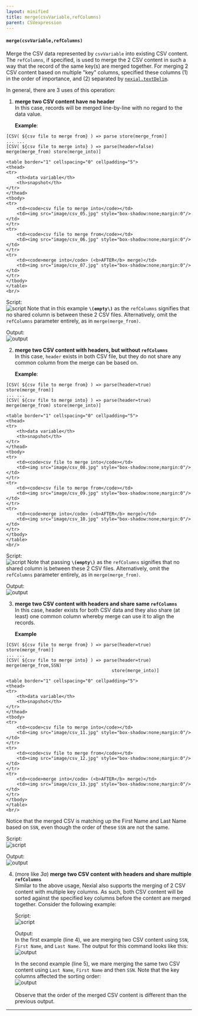 ```yaml
---
layout: minified
title: merge(csvVariable,refColumns)
parent: CSVexpression
---
```


#### `merge(csvVariable,refColumns)`
Merge the CSV data represented by `csvVariable` into existing CSV content. The `refColumns`, if specified, is used to merge 
the 2 CSV content in such a way that the record of the same key(s) are merged together. For merging 2 CSV content based 
on multiple "key" columns, specified these columns (1) in the order of importance, and (2) separated by 
[`nexial.textDelim`](../systemvars/index#nexial.textDelim).

In general, there are 3 uses of this operation:

1. **merge two CSV content have no header**<br/>
   In this case, records will be merged line-by-line with no regard to the data value.
   
   **Example**:<br/> 
```text
[CSV( ${csv file to merge from} ) => parse store(merge_from)]
... ...
[CSV( ${csv file to merge into} ) => parse(header=false) merge(merge_from) store(merge_into)]
```
    <table border="1" cellspacing="0" cellpadding="5">
    <thead>
    <tr>
        <th>data variable</th>
        <th>snapshot</th>
    </tr>
    </thead>
    <tbody>
    <tr>
        <td><code>csv file to merge into</code></td>
        <td><img src="image/csv_05.jpg" style="box-shadow:none;margin:0"/></td>
    </tr>
    <tr>
        <td><code>csv file to merge from</code></td>
        <td><img src="image/csv_06.jpg" style="box-shadow:none;margin:0"/></td>
    </tr>
    <tr>
        <td><code>merge into</code> (<b>AFTER</b> merge)</td>
        <td><img src="image/csv_07.jpg" style="box-shadow:none;margin:0"/></td>
    </tr>
    </tbody>
    </table>
    <br/>
   
   Script:<br/>
   ![script](image/CSVexpression_33.png)
   Note that in this example **`\(empty\)`** as the `refColumns` signifies that no shared column is between these 2 CSV 
   files. Alternatively, omit the `refColumns` parameter entirely, as in `merge(merge_from)`.
   
   Output:<br/>
   ![output](image/CSVexpression_34.png)

2. **merge two CSV content with headers, but without `refColumns`**<br/>
   In this case, `header` exists in both CSV file, but they do not share any common column from the merge can be based 
   on.
   
   **Example**:<br/>
```text
[CSV( ${csv file to merge from} ) => parse(header=true) store(merge_from)]
... ...
[CSV( ${csv file to merge into} ) => parse(header=true) merge(merge_from) store(merge_into)]
```
    <table border="1" cellspacing="0" cellpadding="5">
    <thead>
    <tr>
        <th>data variable</th>
        <th>snapshot</th>
    </tr>
    </thead>
    <tbody>
    <tr>
        <td><code>csv file to merge into</code></td>
        <td><img src="image/csv_08.jpg" style="box-shadow:none;margin:0"/></td>
    </tr>
    <tr>
        <td><code>csv file to merge from</code></td>
        <td><img src="image/csv_09.jpg" style="box-shadow:none;margin:0"/></td>
    </tr>
    <tr>
        <td><code>merge into</code> (<b>AFTER</b> merge)</td>
        <td><img src="image/csv_10.jpg" style="box-shadow:none;margin:0"/></td>
    </tr>
    </tbody>
    </table>
    <br/>
   
   Script:<br/>
   ![script](image/CSVexpression_35.png)
   Note that passing  **`\(empty\)`** as the `refColumns` signifies that no shared column is between these 2 CSV 
   files. Alternatively, omit the `refColumns` parameter entirely, as in `merge(merge_from)`.
   
   Output:<br/>
   ![output](image/CSVexpression_36.png)
   
3. **merge two CSV content with headers and share same `refColumns`**<br/>
   In this case, header exists for both CSV data and they also share (at least) one common column whereby merge can use 
   it to align the records.
   
   **Example**<br/>
```text
[CSV( ${csv file to merge from} ) => parse(header=true) store(merge_from)]
... ...
[CSV( ${csv file to merge into} ) => parse(header=true) merge(merge_from,SSN) 
                                        store(merge_into)]
```
    <table border="1" cellspacing="0" cellpadding="5">
    <thead>
    <tr>
        <th>data variable</th>
        <th>snapshot</th>
    </tr>
    </thead>
    <tbody>
    <tr>
        <td><code>csv file to merge into</code></td>
        <td><img src="image/csv_11.jpg" style="box-shadow:none;margin:0"/></td>
    </tr>
    <tr>
        <td><code>csv file to merge from</code></td>
        <td><img src="image/csv_12.jpg" style="box-shadow:none;margin:0"/></td>
    </tr>
    <tr>
        <td><code>merge into</code> (<b>AFTER</b> merge)</td>
        <td><img src="image/csv_13.jpg" style="box-shadow:none;margin:0"/></td>
    </tr>
    </tbody>
    </table>
    <br/>
   Notice that the merged CSV is matching up the First Name and Last Name based on `SSN`, even though the order of these 
   `SSN` are not the same.

   Script:<br/>
   ![script](image/CSVexpression_37.png)
   
   Output:<br/>
   ![output](image/CSVexpression_38.png)
 
4. (more like _3a_) **merge two CSV content with headers and share multiple `refColumns`**<br/>
   Similar to the above usage, Nexial also supports the merging of 2 CSV content with multiple key columns.  As such,
   both CSV content will be sorted against the specified key columns before the content are merged together. Consider
   the following example:<br/>
   
   Script:<br/>
   ![script](image/CSVexpression_93.png)
   
   Output:<br/>
   In the first example (line 4), we are merging two CSV content using `SSN`, `First Name`, and `Last Name`. The output
   for this command looks like this:<br/>
   ![output](image/CSVexpression_95.png)<br/>
   
   In the second example (line 5), we mare merging the same two CSV content using `Last Name`, `First Name` and then 
   `SSN`. Note that the key columns affected the sorting order:<br/> 
   ![output](image/CSVexpression_94.png)<br/>
   <br/>
   Observe that the order of the merged CSV content is different than the previous output.
 
-----

